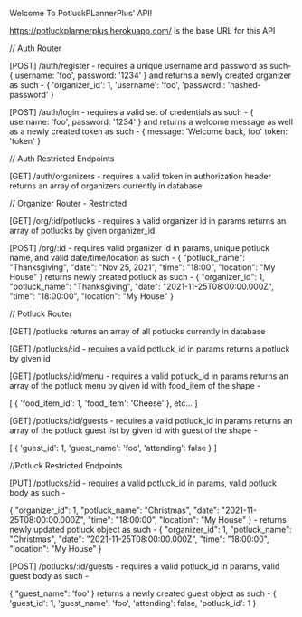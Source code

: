 Welcome To PotluckPLannerPlus' API!

https://potluckplannerplus.herokuapp.com/ is the base URL for this API

// Auth Router

[POST] /auth/register - requires a unique username and password as such-
{
    username: 'foo',
    password: '1234'
} and returns a newly created organizer as such -
{
    'organizer_id': 1,
    'username': 'foo',
    'password': 'hashed-password'
}

[POST] /auth/login - requires a valid set of credentials as such -
{
    username: 'foo',
    password: '1234'
} and returns a welcome message as well as a newly created token as such -
{
    message: 'Welcome back, foo'
    token: 'token'
}

// Auth Restricted Endpoints

[GET] /auth/organizers - requires a valid token in authorization header
returns an array of organizers currently in database

// Organizer Router - Restricted

[GET] /org/:id/potlucks - requires a valid organizer id in params
returns an array of potlucks by given organizer_id

[POST] /org/:id - requires valid organizer id in params, unique potluck name, and valid date/time/location as such -
{
    "potluck_name": "Thanksgiving",
    "date": "Nov 25, 2021",
    "time": "18:00",
    "location": "My House"
} returns newly created potluck as such -
{
    "organizer_id": 1,
    "potluck_name": "Thanksgiving",
    "date": "2021-11-25T08:00:00.000Z",
    "time": "18:00:00",
    "location": "My House"
}

// Potluck Router

[GET] /potlucks
returns an array of all potlucks currently in database

[GET] /potlucks/:id - requires a valid potluck_id in params
returns a potluck by given id

[GET] /potlucks/:id/menu - requires a valid potluck_id in params
returns an array of the potluck menu by given id with food_item of the shape -

[
    {
        'food_item_id': 1,
        'food_item': 'Cheese'
    },
    etc...
]

[GET] /potlucks/:id/guests - requires a valid potluck_id in params
returns an array of the potluck guest list by given id with guest of the shape -

[
    {
        'guest_id': 1,
        'guest_name': 'foo',
        'attending': false
    }
]

//Potluck Restricted Endpoints

[PUT] /potlucks/:id - requires a valid potluck_id in params, valid potluck body as such -

{
    "organizer_id": 1,
    "potluck_name": "Christmas",
    "date": "2021-11-25T08:00:00.000Z",
    "time": "18:00:00",
    "location": "My House"
} - returns newly updated potluck object as such -
{
    "organizer_id": 1,
    "potluck_name": "Christmas",
    "date": "2021-11-25T08:00:00.000Z",
    "time": "18:00:00",
    "location": "My House"
}

[POST] /potlucks/:id/guests - requires a valid potluck_id in params, valid guest body as such -

{
    "guest_name": 'foo'
}
returns a newly created guest object as such -
{
    'guest_id': 1,
    'guest_name': 'foo',
    'attending': false,
    'potluck_id': 1
}
